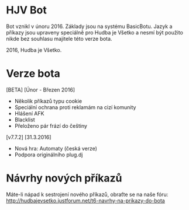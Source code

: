# HJV Bot

Bot vznikl v únoru 2016. Základy jsou na systému BasicBotu. Jazyk a příkazy jsou upraveny speciálně pro Hudba je Všetko a nesmí být použito nikde bez souhlasu majitele této verze bota. 

2016, Hudba je Všetko.

# Verze bota

[BETA] [Únor - Březen 2016]

- Několik příkazů typu cookie
- Speciální ochrana proti reklamám na cizí komunity
- Hlášení AFK
- Blacklist
- Přeloženo pár frází do češtiny

[v7.7.2] [31.3.2016]

- Nová hra: Automaty (česká verze)
- Podpora originálního plug.dj

# Návrhy nových příkazů

Máte-li nápad k sestrojení nového příkazů, obraťte se na naše fóru:
http://hudbajevsetko.justforum.net/t6-navrhy-na-prikazy-do-bota
